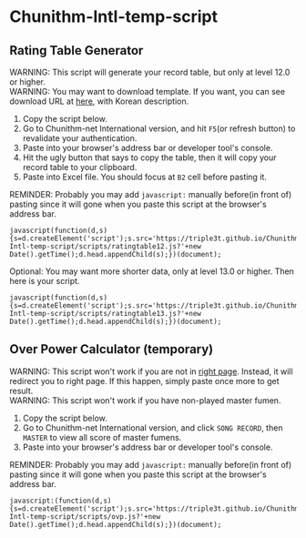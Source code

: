 # Chunithm-Intl-temp-script

## Rating Table Generator
WARNING: This script will generate your record table, but only at level 12.0 or higher.  
WARNING: You may want to download template. If you want, you can see download URL at [here](https://gall.dcinside.com/m/cnt/8757), with Korean description.
1. Copy the script below.
2. Go to Chunithm-net International version, and hit `F5`(or refresh button) to revalidate your authentication.
3. Paste into your browser's address bar or developer tool's console.
4. Hit the ugly button that says to copy the table, then it will copy your record table to your clipboard.
5. Paste into Excel file. You should focus at `B2` cell before pasting it.

REMINDER: Probably you may add `javascript:` manually before(in front of) pasting since it will gone when you paste this script at the browser's address bar.  
```
javascript(function(d,s){s=d.createElement('script');s.src='https://triple3t.github.io/Chunithm-Intl-temp-script/scripts/ratingtable12.js?'+new Date().getTime();d.head.appendChild(s);})(document);
```

Optional: You may want more shorter data, only at level 13.0 or higher. Then here is your script.
```
javascript(function(d,s){s=d.createElement('script');s.src='https://triple3t.github.io/Chunithm-Intl-temp-script/scripts/ratingtable13.js?'+new Date().getTime();d.head.appendChild(s);})(document);
```

## Over Power Calculator (temporary)
WARNING: This script won't work if you are not in [right page](https://chunithm-net-eng.com/mobile/record/musicGenre/master). Instead, it will redirect you to right page.
If this happen, simply paste once more to get result.  
WARNING: This script won't work if you have non-played master fumen.  
1. Copy the script below.
2. Go to Chunithm-net International version, and click `SONG RECORD`, then `MASTER` to view all score of master fumens.
3. Paste into your browser's address bar or developer tool's console.

REMINDER: Probably you may add `javascript:` manually before(in front of) pasting since it will gone when you paste this script at the browser's address bar.  
```
javascript:(function(d,s){s=d.createElement('script');s.src='https://triple3t.github.io/Chunithm-Intl-temp-script/scripts/ovp.js?'+new Date().getTime();d.head.appendChild(s);})(document);
```
